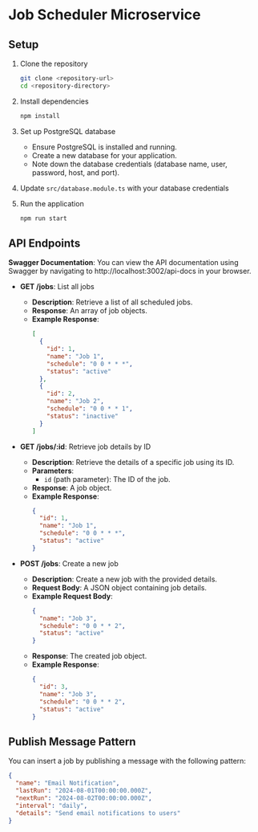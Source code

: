 # Job Scheduler Microservice

## Setup

1. Clone the repository
    ```bash
    git clone <repository-url>
    cd <repository-directory>
    ```

2. Install dependencies
    ```bash
    npm install
    ```

3. Set up PostgreSQL database
    - Ensure PostgreSQL is installed and running.
    - Create a new database for your application.
    - Note down the database credentials (database name, user, password, host, and port).

4. Update `src/database.module.ts` with your database credentials

5. Run the application
    ```bash
    npm run start
    ```

## API Endpoints
**Swagger Documentation**: You can view the API documentation using Swagger by navigating to http://localhost:3002/api-docs in your browser.
- **GET /jobs**: List all jobs
  - **Description**: Retrieve a list of all scheduled jobs.
  - **Response**: An array of job objects.
  - **Example Response**:
    ```json
    [
      {
        "id": 1,
        "name": "Job 1",
        "schedule": "0 0 * * *",
        "status": "active"
      },
      {
        "id": 2,
        "name": "Job 2",
        "schedule": "0 0 * * 1",
        "status": "inactive"
      }
    ]
    ```

- **GET /jobs/:id**: Retrieve job details by ID
  - **Description**: Retrieve the details of a specific job using its ID.
  - **Parameters**: 
    - `id` (path parameter): The ID of the job.
  - **Response**: A job object.
  - **Example Response**:
    ```json
    {
      "id": 1,
      "name": "Job 1",
      "schedule": "0 0 * * *",
      "status": "active"
    }
    ```

- **POST /jobs**: Create a new job
  - **Description**: Create a new job with the provided details.
  - **Request Body**: A JSON object containing job details.
  - **Example Request Body**:
    ```json
    {
      "name": "Job 3",
      "schedule": "0 0 * * 2",
      "status": "active"
    }
    ```
  - **Response**: The created job object.
  - **Example Response**:
    ```json
    {
      "id": 3,
      "name": "Job 3",
      "schedule": "0 0 * * 2",
      "status": "active"
    }
    ```

## Publish Message Pattern

You can insert a job by publishing a message with the following pattern:

```json
{
  "name": "Email Notification",
  "lastRun": "2024-08-01T00:00:00.000Z",
  "nextRun": "2024-08-02T00:00:00.000Z",
  "interval": "daily",
  "details": "Send email notifications to users"
}

